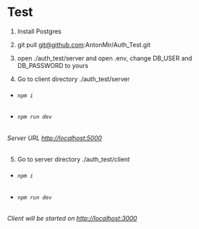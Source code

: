 # Test

1) Install Postgres
2) git pull git@github.com:AntonMir/Auth_Test.git
3) open ./auth_test/server and open .env, change DB_USER and DB_PASSWORD to yours

4) Go to client directory ./auth_test/server
- ###### `npm i`
- ###### `npm run dev`
###### Server URL [http://localhost:5000](http://localhost:5000)

5) Go to server directory ./auth_test/client
- ###### `npm i`
- ###### `npm run dev`
###### Client will be started on [http://localhost:3000](http://localhost:3000)


